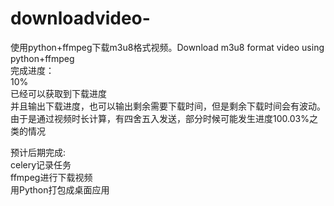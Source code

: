 # downloadvideo-
使用python+ffmpeg下载m3u8格式视频。Download m3u8 format video using python+ffmpeg  
完成进度：  
10%  
已经可以获取到下载进度  
并且输出下载进度，也可以输出剩余需要下载时间，但是剩余下载时间会有波动。  
由于是通过视频时长计算，有四舍五入发送，部分时候可能发生进度100.03%之类的情况  

预计后期完成:  
celery记录任务  
ffmpeg进行下载视频  
用Python打包成桌面应用  
